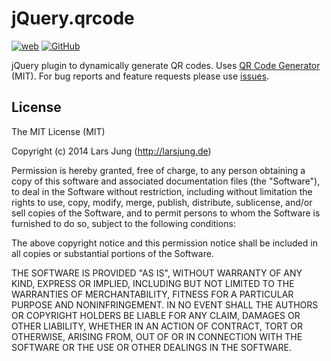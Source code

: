 # jQuery.qrcode

[![web][web-img]][web] [![GitHub][github-img]][github] <!-- [![bower][bower-img]][bower] -->

jQuery plugin to dynamically generate QR codes. Uses [QR Code Generator][qrcode] (MIT).
For bug reports and feature requests please use [issues][github-issues].


## License
The MIT License (MIT)

Copyright (c) 2014 Lars Jung (http://larsjung.de)

Permission is hereby granted, free of charge, to any person obtaining a copy
of this software and associated documentation files (the "Software"), to deal
in the Software without restriction, including without limitation the rights
to use, copy, modify, merge, publish, distribute, sublicense, and/or sell
copies of the Software, and to permit persons to whom the Software is
furnished to do so, subject to the following conditions:

The above copyright notice and this permission notice shall be included in
all copies or substantial portions of the Software.

THE SOFTWARE IS PROVIDED "AS IS", WITHOUT WARRANTY OF ANY KIND, EXPRESS OR
IMPLIED, INCLUDING BUT NOT LIMITED TO THE WARRANTIES OF MERCHANTABILITY,
FITNESS FOR A PARTICULAR PURPOSE AND NONINFRINGEMENT. IN NO EVENT SHALL THE
AUTHORS OR COPYRIGHT HOLDERS BE LIABLE FOR ANY CLAIM, DAMAGES OR OTHER
LIABILITY, WHETHER IN AN ACTION OF CONTRACT, TORT OR OTHERWISE, ARISING FROM,
OUT OF OR IN CONNECTION WITH THE SOFTWARE OR THE USE OR OTHER DEALINGS IN
THE SOFTWARE.


[web]: http://larsjung.de/qrcode/
[github]: https://github.com/lrsjng/jquery-qrcode
[bower]: http://bower.io/search/?q=jquery-qrcode
[github-issues]: https://github.com/lrsjng/jquery-qrcode/issues

[web-img]: http://img.shields.io/badge/web-larsjung.de/qrcode-a0a060.svg?style=flat
[github-img]: http://img.shields.io/badge/GitHub-lrsjng/jquery--qrcode-a0a060.svg?style=flat
[bower-img]: http://img.shields.io/badge/bower-jquery--qrcode-a0a060.svg?style=flat

[qrcode]: https://github.com/kazuhikoarase/qrcode-generator
